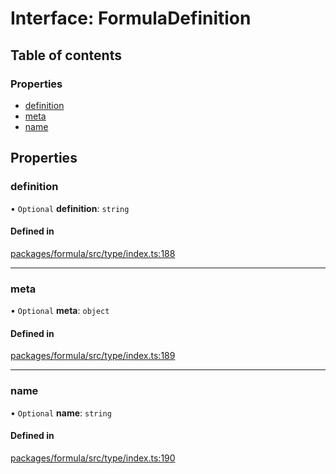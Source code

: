 # Interface: FormulaDefinition

## Table of contents

### Properties

- [definition](FormulaDefinition.md#definition)
- [meta](FormulaDefinition.md#meta)
- [name](FormulaDefinition.md#name)

## Properties

### <a id="definition" name="definition"></a> definition

• `Optional` **definition**: `string`

#### Defined in

[packages/formula/src/type/index.ts:188](https://github.com/mashpod/mashcard/blob/main/packages/formula/src/type/index.ts#L188)

---

### <a id="meta" name="meta"></a> meta

• `Optional` **meta**: `object`

#### Defined in

[packages/formula/src/type/index.ts:189](https://github.com/mashpod/mashcard/blob/main/packages/formula/src/type/index.ts#L189)

---

### <a id="name" name="name"></a> name

• `Optional` **name**: `string`

#### Defined in

[packages/formula/src/type/index.ts:190](https://github.com/mashpod/mashcard/blob/main/packages/formula/src/type/index.ts#L190)
